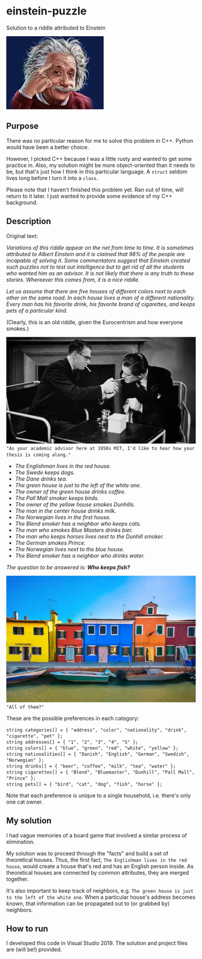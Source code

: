 # einstein-puzzle

Solution to a riddle attributed to Einstein

![](images/EinsteinPuzzle.jpg)

## Purpose

There was no particular reason for me to solve this problem in C++. Python would have been a better choice. 

However, I picked C++ because I was a little rusty and wanted to get some practice in. Also, my solution might be more object-oriented than it needs to be, but that's just how I think in this particular language. A `struct` seldom lives long before I turn it into a `class`.

Please note that I haven't finished this problem yet. Ran out of time, will return to it later. I just wanted to provide some evidence of my C++ background.

## Description

Original text: 

*Variations of this riddle appear on the net from time to time. It is sometimes attributed to Albert Einstein and it is claimed that 98% of the people are incapable of solving it. Some commentators suggest that Einstein created such puzzles not to test out intelligence but to get rid of all the students who wanted him as an advisor. It is not likely that there is any truth to these stories. Whereever this comes from, it is a nice riddle.*

*Let us assume that there are five houses of different colors next to each other on the same road. In each house lives a man of a different nationality. Every man has his favorite drink, his favorite brand of cigarettes, and keeps pets of a particular kind.*

(Clearly, this is an old riddle, given the Eurocentrism and how everyone smokes.)

![](images/MenSmoking.jpg)  
`"As your academic advisor here at 1950s MIT, I'd like to hear how your thesis is coming along."`

* *The Englishman lives in the red house.*
* *The Swede keeps dogs.*
* *The Dane drinks tea.*
* *The green house is just to the left of the white one.*
* *The owner of the green house drinks coffee.*
* *The Pall Mall smoker keeps birds.*
* *The owner of the yellow house smokes Dunhills.*
* *The man in the center house drinks milk.*
* *The Norwegian lives in the first house.*
* *The Blend smoker has a neighbor who keeps cats.*
* *The man who smokes Blue Masters drinks bier.*
* *The man who keeps horses lives next to the Dunhill smoker.*
* *The German smokes Prince.*
* *The Norwegian lives next to the blue house.*
* *The Blend smoker has a neighbor who drinks water.*

*The question to be answered is: **Who keeps fish?***

![](images/ColoredHouses.jpg)  
`"All of them?"`

These are the possible preferences in each category:

```
string categories[] = { "address", "color", "nationality", "drink", "cigarette", "pet" };
string addresses[] = { "1", "2", "3", "4", "5" };
string colors[] = { "blue", "green", "red", "white", "yellow" };
string nationalities[] = { "Danish", "English", "German", "Swedish", "Norwegian" };
string drinks[] = { "beer", "coffee", "milk", "tea", "water" };
string cigarettes[] = { "Blend", "Bluemaster", "Dunhill", "Pall Mall", "Prince" };
string pets[] = { "bird", "cat", "dog", "fish", "horse" };
```

Note that each preference is unique to a single household, i.e. there's only one cat owner.

## My solution

I had vague memories of a board game that involved a similar process of elimination.

My solution was to proceed through the "facts" and build a set of theoretical houses. Thus, the first fact, `The Englishman lives in the red house`, would create a house that's red and has an English person inside. As theoretical houses are connected by common attributes, they are merged together.

It's also important to keep track of neighbors, e.g. `The green house is just to the left of the white one`. When a particular house's address becomes known, that information can be propagated out to (or grabbed by) neighbors.

## How to run

I developed this code in Visual Studio 2019. The solution and project files are (will be!) provided.